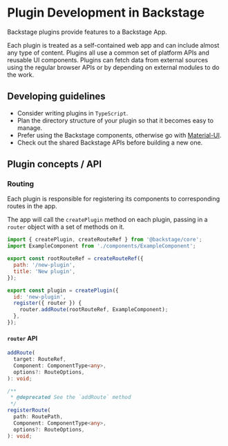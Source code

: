 # Plugin Development in Backstage

Backstage plugins provide features to a Backstage App.

Each plugin is treated as a self-contained web app and can include almost any type of content.
Plugins all use a common set of platform APIs and reusable UI components.
Plugins can fetch data from external sources using the regular browser APIs or by depending on
external modules to do the work.

<!-- MOVED TO create-a-plugin.md ## Creating a new plugin
On your command line, invoke the `backstage-cli` to create a new plugin:
```bash
yarn create-plugin
```

![](create-plugin_output.png)

This will create a new Backstage Plugin based on the ID that was provided. It will be built and
added to the Backstage App automatically.

*If `yarn start` is already running you should be able to see the default page for your new
plugin directly by navigating to `http://localhost:3000/my-plugin`.*

![](my-plugin_screenshot.png) -->

## Developing guidelines

- Consider writing plugins in `TypeScript`.
- Plan the directory structure of your plugin so that it becomes easy to manage.
- Prefer using the Backstage components, otherwise go with [Material-UI](https://material-ui.com/).
- Check out the shared Backstage APIs before building a new one.

## Plugin concepts / API

### Routing

Each plugin is responsible for registering its components to corresponding routes in the app.

The app will call the `createPlugin` method on each plugin, passing in a `router` object with a set
of methods on it.

```jsx
import { createPlugin, createRouteRef } from '@backstage/core';
import ExampleComponent from './components/ExampleComponent';

export const rootRouteRef = createRouteRef({
  path: '/new-plugin',
  title: 'New plugin',
});

export const plugin = createPlugin({
  id: 'new-plugin',
  register({ router }) {
    router.addRoute(rootRouteRef, ExampleComponent);
  },
});
```

#### `router` API

```typescript
addRoute(
  target: RouteRef,
  Component: ComponentType<any>,
  options?: RouteOptions,
): void;

/**
 * @deprecated See the `addRoute` method
 */
registerRoute(
  path: RoutePath,
  Component: ComponentType<any>,
  options?: RouteOptions,
): void;
```
